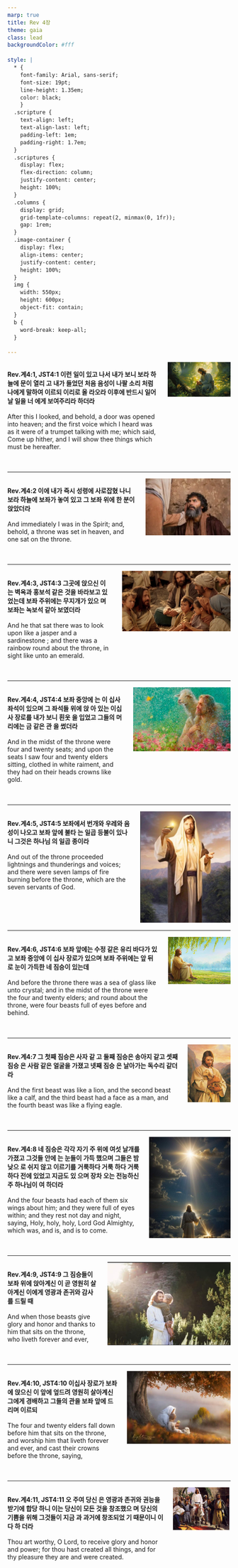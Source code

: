 ```yaml
---
marp: true
title: Rev 4장
theme: gaia
class: lead
backgroundColor: #fff

style: |
  * {
    font-family: Arial, sans-serif;
    font-size: 19pt;
    line-height: 1.35em;
    color: black;
    }
  .scripture {
    text-align: left;
    text-align-last: left;
    padding-left: 1em;
    padding-right: 1.7em;
  }
  .scriptures {
    display: flex;
    flex-direction: column;
    justify-content: center;
    height: 100%;
  }
  .columns {
    display: grid;
    grid-template-columns: repeat(2, minmax(0, 1fr));
    gap: 1rem;
  }
  .image-container {
    display: flex;
    align-items: center;
    justify-content: center;
    height: 100%;
  }
  img {
    width: 550px;
    height: 600px;
    object-fit: contain;
  }
  b {
    word-break: keep-all;
  }

---
```


<div class="columns">
  <div class="scriptures">
    <br>
    <div class="scripture">
      <b>Rev.계4:1, JST4:1 이런 일이 있고 나서 내가 보니 보라 하늘에 문이 열리 고 내가 들었던 처음 음성이 나팔 소리 처럼 나에게 말하여 이르되 이리로 올 라오라 이후에 반드시 일어날 일을 너 에게 보여주리라 하더라 
      </b>
    </div>
    <br>
    <div class="scripture">After this I looked, and behold, a door was opened into heaven; and the first voice which I heard was as it were of a trumpet talking with me; which said, Come up hither, and I will show thee things which must be hereafter. 
    </div>
    <br>
    <div class="scripture">
      <b>
      </b>
    </div>
    <br>
    <div class="scripture">
    </div>         
  </div>
  <div class="image-container">
    <img src='../../pictures/picture_154.jpg'>
  </div>
</div>

---

<div class="columns">
  <div class="scriptures">
    <br>
    <div class="scripture">
      <b>Rev.계4:2 이에 내가 즉시 성령에 사로잡혔 나니 보라 하늘에 보좌가 놓여 있고 그 보좌 위에 한 분이 앉았더라 
      </b>
    </div>
    <br>
    <div class="scripture">And immediately I was in the Spirit; and, behold, a throne was set in heaven, and one sat on the throne. 
    </div>
    <br>
    <div class="scripture">
      <b>
      </b>
    </div>
    <br>
    <div class="scripture">
    </div>         
  </div>
  <div class="image-container">
    <img src='../../pictures/picture_136.jpg'>
  </div>
</div>

---

<div class="columns">
  <div class="scriptures">
    <br>
    <div class="scripture">
      <b>Rev.계4:3, JST4:3 그곳에 앉으신 이 는 벽옥과 홍보석 같은 것을 바라보고 있었는데 보좌 주위에는 무지개가 있으 며 보좌는 녹보석 같아 보였더라 
      </b>
    </div>
    <br>
    <div class="scripture">And he that sat there was to look upon like a jasper and a sardinestone ; and there was a rainbow round about the throne, in sight like unto an emerald. 
    </div>
    <br>
    <div class="scripture">
      <b>
      </b>
    </div>
    <br>
    <div class="scripture">
    </div>         
  </div>
  <div class="image-container">
    <img src='../../pictures/picture_123.jpg'>
  </div>
</div>

---

<div class="columns">
  <div class="scriptures">
    <br>
    <div class="scripture">
      <b>Rev.계4:4, JST4:4 보좌 중앙에 는 이 십사 좌석이 있으며 그 좌석들 위에 앉 아 있는 이십사 장로를 내가 보니 흰옷 을 입었고 그들의 머리에는 금 같은 관 을 썼더라 
      </b>
    </div>
    <br>
    <div class="scripture">And in the midst of the throne were four and twenty seats; and upon the seats I saw four and twenty elders sitting, clothed in white raiment, and they had on their heads crowns like gold. 
    </div>
    <br>
    <div class="scripture">
      <b>
      </b>
    </div>
    <br>
    <div class="scripture">
    </div>         
  </div>
  <div class="image-container">
    <img src='../../pictures/picture_37.jpg'>
  </div>
</div>

---

<div class="columns">
  <div class="scriptures">
    <br>
    <div class="scripture">
      <b>Rev.계4:5, JST4:5 보좌에서 번개와 우레와 음성이 나오고 보좌 앞에 불타 는 일곱 등불이 있나니 그것은 하나님 의 일곱 종이라 
      </b>
    </div>
    <br>
    <div class="scripture">And out of the throne proceeded lightnings and thunderings and voices; and there were seven lamps of fire burning before the throne, which are the seven servants of God. 
    </div>
    <br>
    <div class="scripture">
      <b>
      </b>
    </div>
    <br>
    <div class="scripture">
    </div>         
  </div>
  <div class="image-container">
    <img src='../../pictures/picture_103.jpg'>
  </div>
</div>

---

<div class="columns">
  <div class="scriptures">
    <br>
    <div class="scripture">
      <b>Rev.계4:6, JST4:6 보좌 앞에는 수정 같은 유리 바다가 있고 보좌 중앙에 이 십사 장로가 있으며 보좌 주위에는 앞 뒤로 눈이 가득한 네 짐승이 있는데 
      </b>
    </div>
    <br>
    <div class="scripture">And before the throne there was a sea of glass like unto crystal; and in the midst of the throne were the four and twenty elders; and round about the throne, were four beasts full of eyes before and behind. 
    </div>
    <br>
    <div class="scripture">
      <b>
      </b>
    </div>
    <br>
    <div class="scripture">
    </div>         
  </div>
  <div class="image-container">
    <img src='../../pictures/picture_155.jpg'>
  </div>
</div>

---

<div class="columns">
  <div class="scriptures">
    <br>
    <div class="scripture">
      <b>Rev.계4:7 그 첫째 짐승은 사자 같 고 둘째 짐승은 송아지 같고 셋째 짐승 은 사람 같은 얼굴을 가졌고 넷째 짐승 은 날아가는 독수리 같더라 
      </b>
    </div>
    <br>
    <div class="scripture">And the first beast was like a lion, and the second beast like a calf, and the third beast had a face as a man, and the fourth beast was like a flying eagle. 
    </div>
    <br>
    <div class="scripture">
      <b>
      </b>
    </div>
    <br>
    <div class="scripture">
    </div>         
  </div>
  <div class="image-container">
    <img src='../../pictures/picture_143.jpg'>
  </div>
</div>

---

<div class="columns">
  <div class="scriptures">
    <br>
    <div class="scripture">
      <b>Rev.계4:8 네 짐승은 각각 자기 주 위에 여섯 날개를 가졌고 그것들 안에 는 눈들이 가득 했으며 그들은 밤낮으 로 쉬지 않고 이르기를 거룩하다 거룩 하다 거룩하다 전에 있었고 지금도 있 으며 장차 오는 전능하신 주 하나님이 여 하더라 
      </b>
    </div>
    <br>
    <div class="scripture">And the four beasts had each of them six wings about him; and they were full of eyes within; and they rest not day and night, saying, Holy, holy, holy, Lord God Almighty, which was, and is, and is to come. 
    </div>
    <br>
    <div class="scripture">
      <b>
      </b>
    </div>
    <br>
    <div class="scripture">
    </div>         
  </div>
  <div class="image-container">
    <img src='../../pictures/picture_59.jpg'>
  </div>
</div>

---

<div class="columns">
  <div class="scriptures">
    <br>
    <div class="scripture">
      <b>Rev.계4:9, JST4:9 그 짐승들이 보좌 위에 앉아계신 이 곧 영원히 살아계신 이에게 영광과 존귀와 감사를 드릴 때 
      </b>
    </div>
    <br>
    <div class="scripture">And when those beasts give glory and honor and thanks to him that sits on the throne, who liveth forever and ever, 
    </div>
    <br>
    <div class="scripture">
      <b>
      </b>
    </div>
    <br>
    <div class="scripture">
    </div>         
  </div>
  <div class="image-container">
    <img src='../../pictures/picture_46.jpg'>
  </div>
</div>

---

<div class="columns">
  <div class="scriptures">
    <br>
    <div class="scripture">
      <b>Rev.계4:10, JST4:10 이십사 장로가 보좌에 앉으신 이 앞에 엎드려 영원히 살아계신 그에게 경배하고 그들의 관을 보좌 앞에 드리며 이르되 
      </b>
    </div>
    <br>
    <div class="scripture">The four and twenty elders fall down before him that sits on the throne, and worship him that liveth forever and ever, and cast their crowns before the throne, saying, 
    </div>
    <br>
    <div class="scripture">
      <b>
      </b>
    </div>
    <br>
    <div class="scripture">
    </div>         
  </div>
  <div class="image-container">
    <img src='../../pictures/picture_40.jpg'>
  </div>
</div>

---

<div class="columns">
  <div class="scriptures">
    <br>
    <div class="scripture">
      <b>Rev.계4:11, JST4:11 오 주여 당신 은 영광과 존귀와 권능을 받기에 합당 하니 이는 당신이 모든 것을 창조했으 며 당신의 기쁨을 위해 그것들이 지금 과 과거에 창조되었 기 때문이니 이다 하 더라 
      </b>
    </div>
    <br>
    <div class="scripture">Thou art worthy, O Lord, to receive glory and honor and power; for thou hast created all things, and for thy pleasure they are and were created.
    </div>
    <br>
    <div class="scripture">
      <b>
      </b>
    </div>
    <br>
    <div class="scripture">
    </div>         
  </div>
  <div class="image-container">
    <img src='../../pictures/picture_146.jpg'>
  </div>
</div>


